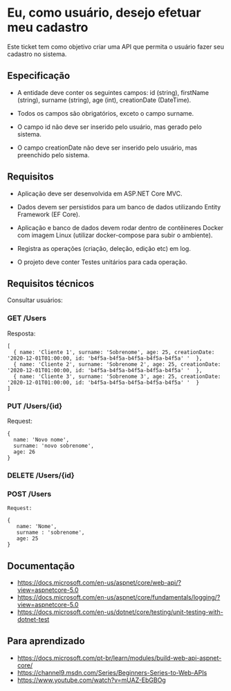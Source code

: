# Eu, como usuário, desejo efetuar meu cadastro

Este ticket tem como objetivo criar uma API que permita o usuário fazer seu cadastro no sistema.

## Especificação

 - A entidade deve conter os seguintes campos: id (string), firstName (string), surname (string), age (int), creationDate (DateTime).

 - Todos os campos são obrigatórios, exceto o campo surname.

 - O campo id não deve ser inserido pelo usuário, mas gerado pelo sistema.

 - O campo creationDate não deve ser inserido pelo usuário, mas preenchido pelo sistema.

## Requisitos

 - Aplicação deve ser desenvolvida em ASP.NET Core MVC.

 - Dados devem ser persistidos para um banco de dados utilizando Entity Framework (EF Core).

 - Aplicação e banco de dados devem rodar dentro de contêineres Docker com imagem Linux (utilizar docker-compose para subir o ambiente).

 - Registra as operações (criação, deleção, edição etc) em log.

 - O projeto deve conter Testes unitários para cada operação.

## Requisitos técnicos

Consultar usuários:

### GET /Users

Resposta: 

    [
      { name: 'Cliente 1', surname: 'Sobrenome', age: 25, creationDate: '2020-12-01T01:00:00, id: 'b4f5a-b4f5a-b4f5a-b4f5a-b4f5a' '  },
      { name: 'Cliente 2', surname: 'Sobrenome 2', age: 25, creationDate: '2020-12-01T01:00:00, id: 'b4f5a-b4f5a-b4f5a-b4f5a-b4f5a' '  },
      { name: 'Cliente 3', surname: 'Sobrenome 3', age: 25, creationDate: '2020-12-01T01:00:00, id: 'b4f5a-b4f5a-b4f5a-b4f5a-b4f5a' '  }
    ]

### PUT /Users/{id}

Request:

    {
      name: 'Novo nome',
      surname: 'novo sobrenome',
      age: 26
    }

### DELETE /Users/{id}

### POST /Users

    Request:
    
    {
       name: 'Nome',
       surname : 'sobrenome',
       age: 25
    }

## Documentação

 - https://docs.microsoft.com/en-us/aspnet/core/web-api/?view=aspnetcore-5.0
 - https://docs.microsoft.com/en-us/aspnet/core/fundamentals/logging/?view=aspnetcore-5.0
 - https://docs.microsoft.com/en-us/dotnet/core/testing/unit-testing-with-dotnet-test

## Para aprendizado

 - https://docs.microsoft.com/pt-br/learn/modules/build-web-api-aspnet-core/
 - https://channel9.msdn.com/Series/Beginners-Series-to-Web-APIs
 - https://www.youtube.com/watch?v=mUAZ-EbGBOg

